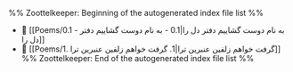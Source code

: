%% Zoottelkeeper: Beginning of the autogenerated index file list  %%
- 📄 [[Poems/0.1 - به نام دوست گشاییم دفتر دل را|0.1 - به نام دوست گشاییم دفتر دل را]]
- 📄 [[Poems/1. گرفت خواهم زلفین عنبرین ترا|1. گرفت خواهم زلفین عنبرین ترا]]
%% Zoottelkeeper: End of the autogenerated index file list  %%

